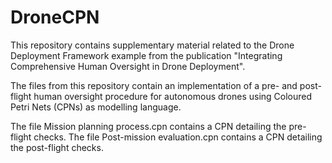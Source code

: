 # DroneCPN
This repository contains supplementary material related to the Drone Deployment Framework example from the publication "Integrating Comprehensive Human Oversight in Drone Deployment".

The files from this repository contain an implementation of a pre- and post-flight human oversight procedure for autonomous drones using Coloured Petri Nets (CPNs) as modelling language.

The file Mission planning process.cpn contains a CPN detailing the pre-flight checks.
The file Post-mission evaluation.cpn contains a CPN detailing the post-flight checks.


